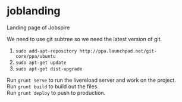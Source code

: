 joblanding
==========

Landing page of Jobspire

We need to use git subtree so we need the latest version of git.

1. `sudo add-apt-repository http://ppa.launchpad.net/git-core/ppa/ubuntu`
2. `sudo apt-get update`
3. `sudo apt-get dist-upgrade`

Run `grunt serve` to run the livereload server and work on the project.  
Run `grunt build` to build out the files.  
Run `grunt deploy` to push to production.
